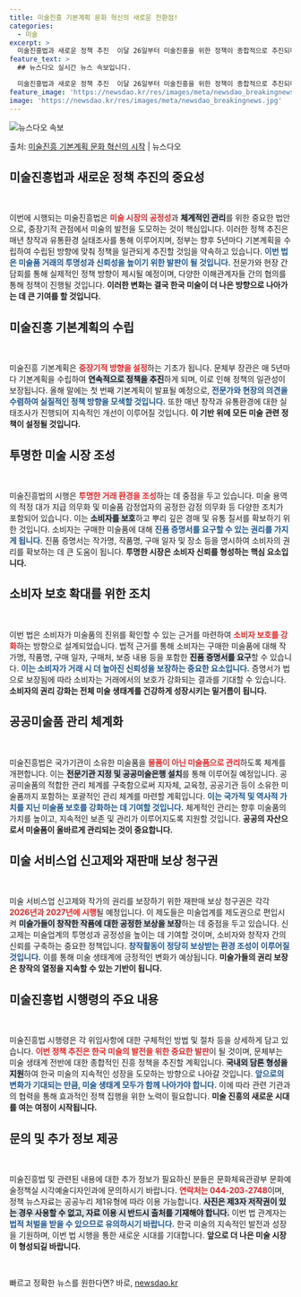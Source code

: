 ```yaml
---
title: 미술진흥 기본계획 문화 혁신의 새로운 전환점!
categories:
  - 미술
excerpt: >
  미술진흥법과 새로운 정책 추진  이달 26일부터 미술진흥을 위한 정책이 종합적으로 추진되며 미술품의 공정한 …
feature_text: >
  ## 뉴스다오 실시간 뉴스 속보입니다.

  미술진흥법과 새로운 정책 추진  이달 26일부터 미술진흥을 위한 정책이 종합적으로 추진되며 미술품의 공정한 …
feature_image: 'https://newsdao.kr/res/images/meta/newsdao_breakingnews.jpg'
image: 'https://newsdao.kr/res/images/meta/newsdao_breakingnews.jpg'
---
```


![뉴스다오 속보](https://newsdao.kr/res/images/meta/newsdao_breakingnews.jpg)

<p>출처: <a href="https://newsdao.kr/5040" rel="dofollow">미술진흥 기본계획 문화 혁신의 시작</a> | 뉴스다오</p>

<h2 data-ke-size="size26">미술진흥법과 새로운 정책 추진의 중요성</h2>
<p data-ke-size="size16">&nbsp;</p>
이번에 시행되는 미술진흥법은 <b><span style="color: #ee2323;">미술 시장의 공정성</span></b>과 <b><span style="background-color: #21538527;">체계적인 관리</span></b>를 위한 중요한 법안으로, 중장기적 관점에서 미술의 발전을 도모하는 것이 핵심입니다. 이러한 정책 추진은 매년 창작과 유통환경 실태조사를 통해 이루어지며, 정부는 향후 5년마다 기본계획을 수립하여 수립된 방향에 맞춰 정책을 일관되게 추진할 것임을 약속하고 있습니다. <b><span style="color: #1a5490;">이번 법은 미술품 거래의 투명성과 신뢰성을 높이기 위한 발판이 될 것입니다.</span></b> 전문가와 현장 간담회를 통해 실제적인 정책 방향이 제시될 예정이며, 다양한 이해관계자들 간의 협의를 통해 정책이 진행될 것입니다. <b>이러한 변화는 결국 한국 미술이 더 나은 방향으로 나아가는 데 큰 기여를 할 것입니다.</b>

<h2 data-ke-size="size26">미술진흥 기본계획의 수립</h2>
<p data-ke-size="size16">&nbsp;</p>
미술진흥 기본계획은 <b><span style="color: #ee2323;">중장기적 방향을 설정</span></b>하는 기초가 됩니다. 문체부 장관은 매 5년마다 기본계획을 수립하여 <b><span style="background-color: #21538527;">연속적으로 정책을 추진</span></b>하게 되며, 이로 인해 정책의 일관성이 보장됩니다. 올해 말에는 첫 번째 기본계획이 발표될 예정으로, <b><span style="color: #1a5490;">전문가와 현장의 의견을 수렴하여 실질적인 정책 방향을 모색할 것입니다.</span></b> 또한 매년 창작과 유통환경에 대한 실태조사가 진행되어 지속적인 개선이 이루어질 것입니다. <b>이 기반 위에 모든 미술 관련 정책이 설정될 것입니다.</b>

<h2 data-ke-size="size26">투명한 미술 시장 조성</h2>
<p data-ke-size="size16">&nbsp;</p>
미술진흥법의 시행은 <b><span style="color: #ee2323;">투명한 거래 환경을 조성</span></b>하는 데 중점을 두고 있습니다. 미술 용역의 적정 대가 지급 의무화 및 미술품 감정업자의 공정한 감정 의무화 등 다양한 조치가 포함되어 있습니다. 이는 <b><span style="background-color: #21538527;">소비자를 보호</span></b>하고 뿌리 깊은 경매 및 유통 질서를 확보하기 위한 것입니다. 소비자는 구매한 미술품에 대해 <b><span style="color: #1a5490;">진품 증명서를 요구할 수 있는 권리를 가지게 됩니다.</span></b> 진품 증명서는 작가명, 작품명, 구매 일자 및 장소 등을 명시하여 소비자의 권리를 확보하는 데 큰 도움이 됩니다. <b>투명한 시장은 소비자 신뢰를 형성하는 핵심 요소입니다.</b>

<h2 data-ke-size="size26">소비자 보호 확대를 위한 조치</h2>
<p data-ke-size="size16">&nbsp;</p>
이번 법은 소비자가 미술품의 진위를 확인할 수 있는 근거를 마련하여 <b><span style="color: #ee2323;">소비자 보호를 강화</span></b>하는 방향으로 설계되었습니다. 법적 근거를 통해 소비자는 구매한 미술품에 대해 작가명, 작품명, 구매 일자, 구매처, 보증 내용 등을 포함한 <b><span style="background-color: #21538527;">진품 증명서를 요구</span></b>할 수 있습니다. <b><span style="color: #1a5490;">이는 소비자가 거래 시 더 높아진 신뢰성을 보장하는 중요한 요소입니다.</span></b> 증명서가 법으로 보장됨에 따라 소비자는 거래에서의 보호가 강화되는 결과를 기대할 수 있습니다. <b>소비자의 권리 강화는 전체 미술 생태계를 건강하게 성장시키는 밑거름이 됩니다.</b>

<h2 data-ke-size="size26">공공미술품 관리 체계화</h2>
<p data-ke-size="size16">&nbsp;</p>
미술진흥법은 국가기관이 소유한 미술품을 <b><span style="color: #ee2323;">물품이 아닌 미술품으로 관리</span></b>하도록 체계를 개편합니다. 이는 <b><span style="background-color: #21538527;">전문기관 지정 및 공공미술은행 설치</span></b>를 통해 이루어질 예정입니다. 공공미술품의 적합한 관리 체계를 구축함으로써 지자체, 교육청, 공공기관 등이 소유한 미술품까지 포함하는 포괄적인 관리 체계를 마련할 계획입니다. <b><span style="color: #1a5490;">이는 국가적 및 역사적 가치를 지닌 미술품 보호를 강화하는 데 기여할 것입니다.</span></b> 체계적인 관리는 향후 미술품의 가치를 높이고, 지속적인 보존 및 관리가 이루어지도록 지원할 것입니다. <b>공공의 자산으로서 미술품이 올바르게 관리되는 것이 중요합니다.</b>

<h2 data-ke-size="size26">미술 서비스업 신고제와 재판매 보상 청구권</h2>
<p data-ke-size="size16">&nbsp;</p>
미술 서비스업 신고제와 작가의 권리를 보장하기 위한 재판매 보상 청구권은 각각 <b><span style="color: #ee2323;">2026년과 2027년에 시행</span></b>될 예정입니다. 이 제도들은 미술업계를 제도권으로 편입시켜 <b><span style="background-color: #21538527;">미술가들이 창작한 작품에 대한 공정한 보상을 보장</span></b>하는 데 중점을 두고 있습니다. 신고제는 미술업계의 투명성과 공정성을 높이는 데 기여할 것이며, 소비자와 창작자 간의 신뢰를 구축하는 중요한 정책입니다. <b><span style="color: #1a5490;">창작활동이 정당히 보상받는 환경 조성이 이루어질 것입니다.</span></b> 이를 통해 미술 생태계에 긍정적인 변화가 예상됩니다. <b>미술가들의 권리 보장은 창작의 열정을 지속할 수 있는 기반이 됩니다.</b>

<h2 data-ke-size="size26">미술진흥법 시행령의 주요 내용</h2>
<p data-ke-size="size16">&nbsp;</p>
미술진흥법 시행령은 각 위임사항에 대한 구체적인 방법 및 절차 등을 상세하게 담고 있습니다. <b><span style="color: #ee2323;">이번 정책 추진은 한국 미술의 발전을 위한 중요한 발판</span></b>이 될 것이며, 문체부는 미술 생태계 전반에 대한 종합적인 진흥 정책을 추진할 계획입니다. <b><span style="background-color: #21538527;">국내외 담론 형성을 지원</span></b>하여 한국 미술의 지속적인 성장을 도모하는 방향으로 나아갈 것입니다. <b><span style="color: #1a5490;">앞으로의 변화가 기대되는 만큼, 미술 생태계 모두가 함께 나아가야 합니다.</span></b> 이에 따라 관련 기관과의 협력을 통해 효과적인 정책 집행을 위한 노력이 필요합니다. <b>미술 진흥의 새로운 시대를 여는 여정이 시작됩니다.</b>

<h2 data-ke-size="size26">문의 및 추가 정보 제공</h2>
<p data-ke-size="size16">&nbsp;</p>
미술진흥법 및 관련된 내용에 대한 추가 정보가 필요하신 분들은 문화체육관광부 문화예술정책실 시각예술디자인과에 문의하시기 바랍니다. <b><span style="color: #ee2323;">연락처는 044-203-2748</span></b>이며, 정책 뉴스자료는 공공누리 제1유형에 따라 이용 가능합니다. <b><span style="background-color: #21538527;">사진은 제3자 저작권이 있는 경우 사용할 수 없고, 자료 이용 시 반드시 출처를 기재해야 합니다.</span></b> 이번 법 관계자는 <b><span style="color: #1a5490;">법적 처벌을 받을 수 있으므로 유의하시기 바랍니다.</span></b> 한국 미술의 지속적인 발전과 성장을 기원하며, 이번 법 시행을 통한 새로운 시대를 기대합니다. <b>앞으로 더 나은 미술 시장이 형성되길 바랍니다.</b>

<p data-ke-size="size16">&nbsp;</p> 

빠르고 정확한 뉴스를 원한다면? 바로, <a href="https://newsdao.kr" rel="dofollow">newsdao.kr</a>


